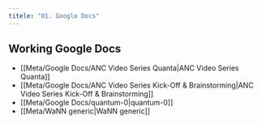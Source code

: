 ```yaml
---
titele: "01. Google Docs"
---
```


## Working Google Docs

*  [[Meta/Google Docs/ANC Video Series Quanta|ANC Video Series Quanta]]
* [[Meta/Google Docs/ANC Video Series Kick-Off & Brainstorming|ANC Video Series Kick-Off & Brainstorming]]
* [[Meta/Google Docs/quantum-0|quantum-0]]
* [[Meta/WaNN generic|WaNN generic]]